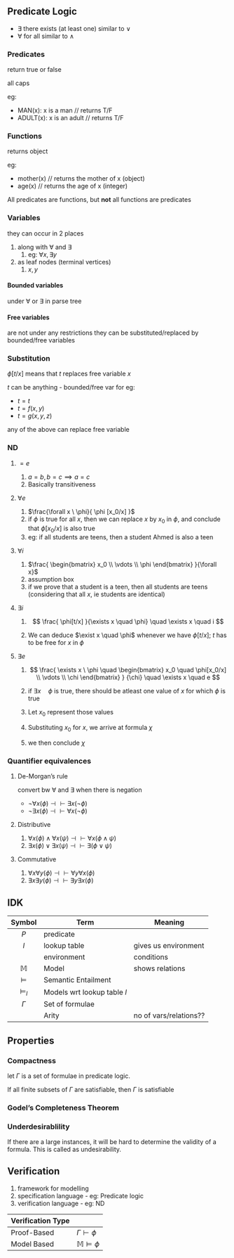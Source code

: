## Predicate Logic

- $\exists$ there exists (at least one)
  similar to $\lor$
- $\forall$ for all
  similar to $\land$

### Predicates

return true or false

all caps

eg:

- MAN(x): x is a man
  // returns T/F
- ADULT(x): x is an adult
  // returns T/F

### Functions

returns object

eg:

- mother(x)
  // returns the mother of x (object)
- age(x)
  // returns the age of x (integer)

All predicates are functions, but **not** all functions are predicates

### Variables

they can occur in 2 places

1. along with $\forall$ and $\exists$
   1. eg: $\forall x, \exists y$
2. as leaf nodes (terminal vertices)
   1. $x, y$

#### Bounded variables

under $\forall$ or $\exists$ in parse tree

#### Free variables

are not under any restrictions
they can be substituted/replaced by bounded/free variables

### Substitution

$\phi[t/x]$ means that $t$ replaces free variable $x$

$t$ can be anything - bounded/free var
for eg:

- $t = t$
- $t = f(x,y)$
- $t = g(x,y,z)$

any of the above can replace free variable

### ND

1. $= e$
   1. $a=b, b = c \implies a = c$
   2. Basically transitiveness
   
2. $\forall e$
   1. $\frac{\forall x \ \phi}{ \phi [x_0/x] }$
   2. if $\phi$ is true for all $x$, then we can replace $x$ by $x_0$ in $\phi$, and conclude that $\phi[x_0/x]$ is also true
   2. eg: if all students are teens, then a student Ahmed is also a teen
   
3. $\forall i$
   
   1. $\frac{
      \begin{bmatrix}
      x_0 \\
\vdots \\
\phi
      \end{bmatrix}
      }{\forall x}$
   2. assumption box
   3. if we prove that a student is a teen, then all students are teens (considering that all $x$, ie students are identical)
   
4. $\exists i$

   1. $$
         \frac{
         \phi[t/x]
         }{\exists x \quad \phi} \quad
         \exists x \quad i
		 $$
   
   2. We can deduce $\exist x \quad \phi$ whenever we have $\phi[t/x]$; $t$ has to be free for $x$ in $\phi$
5. $\exists e$
   1. $$
      \frac{
        \exists x \ \phi \quad
        \begin{bmatrix}
        	x_0 \quad \phi[x_0/x] \\
					\vdots \\
					\chi
        \end{bmatrix}
        }
        {\chi} \quad
        \exists x \quad e
      $$
   
   2. if $\exists x \quad \phi$ is true, there should be atleast one value of $x$ for which $\phi$ is true
   
   3. Let $x_0$ represent those values
   
   4. Substituting $x_0$ for $x$, we arrive at formula $\chi$
   
   5. we then conclude $\chi$

### Quantifier equivalences

1. De-Morgan’s rule

   convert bw $\forall$ and $\exists$ when there is negation
     - $\lnot \forall x (\phi) \dashv \vdash \exists x (\lnot \phi)$
     - $\lnot \exists x (\phi) \dashv \vdash \forall x (\lnot \phi)$
2. Distributive
   1. $\forall x (\phi) \land \forall x(\psi) \dashv \vdash \forall x (\phi \land \psi)$
   2. $\exists x (\phi) \lor \exists x (\psi) \dashv \vdash \exists(\phi \lor \psi)$
3. Commutative
   1. $\forall x \forall y (\phi) \dashv \vdash \forall y \forall x (\phi)$
   2. $\exists x \exists y (\phi) \dashv \vdash \exists y \exists x (\phi)$

## IDK

|   Symbol    | Term                        | Meaning                |
| :---------: | --------------------------- | ---------------------- |
|     $P$     | predicate                   |                        |
|     $l$     | lookup table                | gives us environment   |
|             | environment                 | conditions             |
| $\mathbb M$ | Model                       | shows relations        |
|  $\models$  | Semantic Entailment         |                        |
| $\models_l$ | Models wrt lookup table $l$ |                        |
|  $\Gamma$   | Set of formulae             |                        |
|             | Arity                       | no of vars/relations?? |

## Properties

### Compactness

let $\Gamma$ is a set of formulae in predicate logic.

If all finite subsets of $\Gamma$ are satisfiable, then $\Gamma$ is satisfiable

### Godel’s Completeness Theorem

### Underdesirablility

If there are a large instances, it will be hard to determine the validity of a formula. This is called as undesirability.

## Verification

1. framework for modelling
2. specification language - eg: Predicate logic
3. verification language - eg: ND

| Verification Type |                          |
| ----------------- | ------------------------ |
| Proof-Based       | $\Gamma \vdash \phi$     |
| Model Based       | $\mathbb M \models \phi$ |
